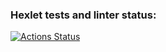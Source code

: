 ### Hexlet tests and linter status:
[![Actions Status](https://github.com/CatVooDoo/python-project-lvl1/workflows/hexlet-check/badge.svg)](https://github.com/CatVooDoo/python-project-lvl1/actions)